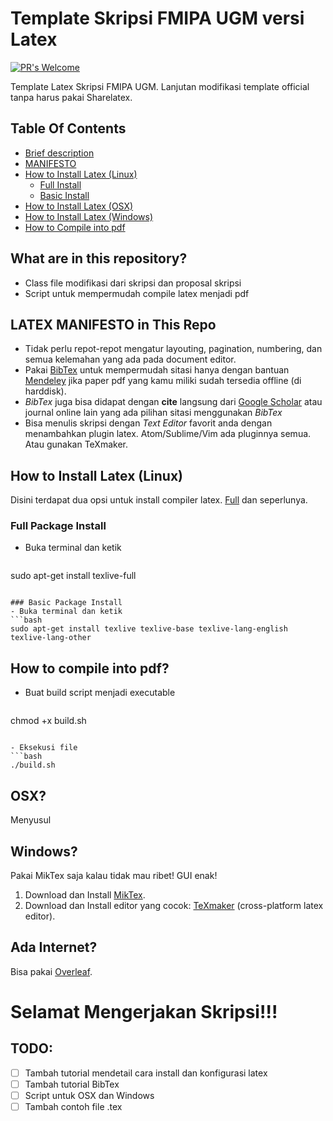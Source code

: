 # Template Skripsi FMIPA UGM versi Latex
[![PR's Welcome](https://img.shields.io/badge/prs-welcome-brightgreen.svg)](http://makeapullrequest.com)

Template Latex Skripsi FMIPA UGM. Lanjutan modifikasi template official tanpa harus pakai Sharelatex.

## Table Of Contents
 - [Brief description](#what-are-in-this-repository)
 - [MANIFESTO](#latex-manifesto-in-this-repo)
 - [How to Install Latex (Linux)](#installation-on-linux)
   - [Full Install](#full-package-install)
   - [Basic Install](#basic-package-install)
 - [How to Install Latex (OSX)](#osx)
 - [How to Install Latex (Windows)](#windows)
 - [How to Compile into pdf](#how-to-compile-into-pdf)

## What are in this repository?
 - Class file modifikasi dari skripsi dan proposal skripsi
 - Script untuk mempermudah compile latex menjadi pdf

## LATEX MANIFESTO in This Repo
 * Tidak perlu repot-repot mengatur layouting, pagination, numbering, dan semua kelemahan yang ada pada document editor.
 * Pakai [BibTex](http://www.bibtex.org/) untuk mempermudah sitasi hanya dengan bantuan [Mendeley](https://www.mendeley.com/downloads) jika paper pdf yang kamu miliki sudah tersedia offline (di harddisk).
 * *BibTex* juga bisa didapat dengan **cite** langsung dari [Google Scholar](https://scholar.google.co.id/) atau journal online lain yang ada pilihan sitasi menggunakan *BibTex*
 * Bisa menulis skripsi dengan *Text Editor* favorit anda dengan menambahkan plugin latex. Atom/Sublime/Vim ada pluginnya semua. Atau gunakan TeXmaker.

## How to Install Latex (Linux)

 Disini terdapat dua opsi untuk install compiler latex. [Full](#install-package-latex-secara-keseluruhan) dan seperlunya.

### Full Package Install
* Buka terminal dan ketik
  ```bash
sudo apt-get install texlive-full
  ```

### Basic Package Install
- Buka terminal dan ketik
  ```bash
sudo apt-get install texlive texlive-base texlive-lang-english texlive-lang-other
  ```

## How to compile into pdf?

- Buat build script menjadi executable
  ```bash
chmod +x build.sh
  ```

- Eksekusi file
  ```bash
./build.sh
  ```

## OSX?

Menyusul

## Windows?

Pakai MikTex saja kalau tidak mau ribet! GUI enak!
 1. Download dan Install [MikTex](https://miktex.org/download).
 2. Download dan Install editor yang cocok: [TeXmaker](http://www.xm1math.net/texmaker/) (cross-platform latex editor).

## Ada Internet?

Bisa pakai [Overleaf](https://www.overleaf.com/).

# Selamat Mengerjakan Skripsi!!!

## TODO:
- [ ] Tambah tutorial mendetail cara install dan konfigurasi latex
- [ ] Tambah tutorial BibTex
- [ ] Script untuk OSX dan Windows
- [ ] Tambah contoh file .tex
